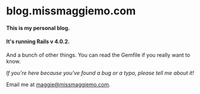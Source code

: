 # blog.missmaggiemo.com

#### This is my personal blog.

#### It's running Rails v 4.0.2.

And a bunch of other things. You can read the Gemfile if you really want to know.

*If you're here because you've found a bug or a typo, please tell me about it!*

Email me at maggie@missmaggiemo.com.